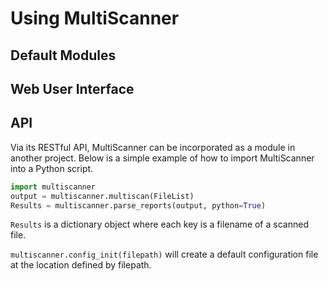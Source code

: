 Using MultiScanner
==================

Default Modules
---------------

Web User Interface
------------------

API
---
Via its RESTful API, MultiScanner can be incorporated as a module in another project. Below is a simple example of how to import MultiScanner into a Python script.

``` python
import multiscanner
output = multiscanner.multiscan(FileList)
Results = multiscanner.parse_reports(output, python=True)
```
```Results``` is a dictionary object where each key is a filename of a scanned file.

```multiscanner.config_init(filepath)``` will create a default configuration file at
the location defined by filepath.